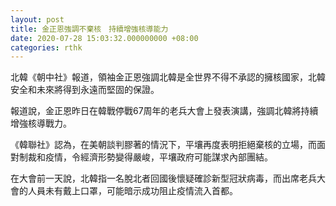 ```yaml
---
layout: post
title: 金正恩強調不棄核　持續增強核導能力
date: 2020-07-28 15:03:32.000000000 +08:00
categories: rthk
---
```


北韓《朝中社》報道，領袖金正恩強調北韓是全世界不得不承認的擁核國家，北韓安全和未來將得到永遠而堅固的保證。

報道說，金正恩昨日在韓戰停戰67周年的老兵大會上發表演講，強調北韓將持續增強核導戰力。

《韓聯社》認為，在美朝談判膠著的情況下，平壤再度表明拒絕棄核的立場，而面對制裁和疫情，令經濟形勢變得嚴峻，平壤政府可能謀求內部團結。

在大會前一天說，北韓指一名脫北者回國後懷疑確診新型冠狀病毒，而出席老兵大會的人員未有戴上口罩，可能暗示成功阻止疫情流入首都。
